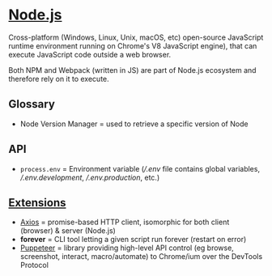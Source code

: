 # [Node.js](https://nodejs.org)

Cross-platform (Windows, Linux, Unix, macOS, etc) open-source JavaScript runtime environment running on Chrome's V8 JavaScript engine), that can execute JavaScript code outside a web browser.

Both NPM and Webpack (written in JS) are part of Node.js ecosystem and therefore rely on it to execute.

## Glossary

* Node Version Manager = used to retrieve a specific version of Node

## API

* `process.env` = Environment variable (_/.env_ file contains global variables, _/.env.development_, _/.env.production_, etc.)

## [Extensions](https://www.npmjs.com/package)

* [Axios](https://axios-http.com) = promise-based HTTP client, isomorphic for both client (browser) & server (Node.js)
* **forever** = CLI tool letting a given script run forever (restart on error)
* [Puppeteer](https://pptr.dev) = library providing high-level API control (eg browse, screenshot, interact, macro/automate) to Chrome/ium over the DevTools Protocol
